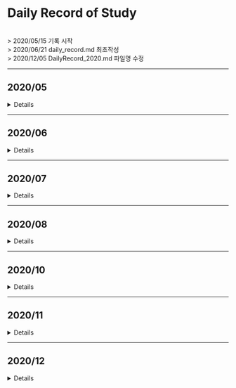 # Daily Record of Study
<br>
> 2020/05/15 기록 시작<br>
> 2020/06/21 daily_record.md 최초작성<br>
> 2020/12/05 DailyRecord_2020.md 파일명 수정
<br>

***
## 2020/05
<details value="보기">
<summary>Details</summary>
<div markdown="1">
  
### 2020/05/15
- BOJ 6359 DP

### 2020/05/16
- BOJ 2884 구현
- BOJ 2668 DFS

### 2020/05/17
- BOJ 10872 구현
- BOJ 5543 구현
- BOJ 2798 구현
- BOJ 2490 구현
- BOJ 4948 구현
- BOJ 14502 DFS BFS BF

### 2020/05/18
- BOJ 1764 문자열
- BOJ 4153 구현
- BOJ 5585 그리디
- BOJ 5565 구현
- BOJ 10026 BFS, DFS
- BOJ 10797 구현 
- BOJ 10886 구현

### 2020/05/19
- BOJ 5554 구현
- BOJ 10798 구현, 문자열

### 2020/05/20
- BOJ 5532 구현

### 2020/05/21
- **BOJ 1707 DFS ★★★**
- BOJ 1748 구현
- BOJ 5063 구현

### 2020/05/22
- BOJ 5597 구현
- BOJ 2822 구현
- BOJ 10707 구현
- ~~*BOJ 2146 DFS*~~

### 2020/05/23   
- BOJ 2146 DFS, BFS
- BOJ 8979 구현
- BOJ 5596 구현
- BOJ 2935 구현
- BOJ 10984 구현

### 2020/05/24

- BOJ 11559 DFS BFS
- BOJ 2851 구현
- BOJ 12790 구현
- BOJ 3034 구현

### 2020/05/25
- BOJ 5567 그래프, 구현
- BOJ 5032 구현
- BOJ 11404 플로이드워셜

### 2020/05/26
- ~~*BOJ 9466 그래프*~~
- ~~*BOJ 1722*~~
- HTML 

### 2020/05/27
- BOJ 9466 그래프

### 2020/05/28
- ~~*BOJ 1339*~~

### 2020/05/29
- BOJ 2783 구현
- BOJ 6593 BFS
- BOJ 2589 BFS
- BOJ 10171 
- BOJ 1330 
- BOJ 14681 
- BOJ 2588 
- BOJ 10950
- BOJ 10951
- BOJ 10818
- BOJ 2753
- BOJ 11021
- BOJ 10952
- BOJ BOJ 11022
- BOJ 2562
- BOJ 8958

### 2020/05/30
- **BOJ 9251 DP ★★★**
- BOJ 5338 출력
- BOJ 5337 출력
- BOJ 9653 출력
- BOJ 5339 출력
- BOJ 9654 출력
- BOJ 1017 출력
- BOJ 1092 출력
- ~~*BOJ 3055 BFS*~~

### 2020/05/31
- BOJ 3055 BFS
- BOJ 1018 완전탐색
- BOJ 1967 BFS
- **BOJ 2631 DP (LIS) ★★★**
- ~~*BOJ 11054 DP*~~
</div>
</details>

---

## 2020/06

<details>
<summary>Details</summary>
<div markdown="1">
  
### 2020/06/01
- BOJ 11654 출력
- ~*BOJ 1722*~
- **BOJ 11054 DP (LIS) ★★★**
- ~~*BOJ 1339*~~

### 2020/06/02
- BOJ BOJ 1339 수학

### 2020/06/03 ~ 2020/06/09
*(휴가기간)*

### 2020/06/10
- BOJ 9507 DP
- BOJ 1309 DP

### 2020/06/11
- BOJ 5014 BFS
- BOJ 1789 수학

### 2020/06/12
- 알고리즘 정당성
- 알고리즘 분석

### 2020/06/13
- ~~*11066 DP*~~
- BOJ 1965 DP
- DP 이론

### 2020/06/14
- ~~*1722 수학*~~

### 2020/06/15
- BOJ 1904 DP

### 2020/06/16
- ~~*BOJ 1520 DP*~~
- ~~*BOJ 9205 BFS*~~

### 2020/06/17
- **BOJ 1722 수학 ★★★**
- ~~*BOJ 11066 DP*~~
- ~~*BOJ 1520 DP*~~
- ~~*BOJ 9205 BFS*~~
- ~~*BOJ 3184 BFS*~~
- BOJ 3187 BFS 
- BOJ 12015 LIS
- BOJ 12738 LIS 
- BOJ 2352 LIS

### 2020/06/18
- ~~*BOJ 1024 수학*~~
- BOJ 2523 출력
- BOJ 9205 BFS, 플로이드워셜
- BOJ 2748 DP
- BOJ 2565 LIS
- **BOJ 14002 LIS ★★★★★**
- BOJ 1365 LIS

### 2020/06/19
- ~~*BOJ 15975* (부분해결)~~
- ~~*BOJ 1915 DP*~~
- BOJ 1024 수학
- BOJ 1937 LIS DP


### 2020/06/20
- BOJ 1915 DP
- BOJ 2446 출력
- BOJ 10996 출력
- BOJ 3052 배열
- BOJ 15596 함수
- BOJ 2675 문자열
- BOJ 10809 문자열
- BOJ 2908 문자열

### 2020/06/21
- BOJ 2210 백트래킹
- BOJ 1316 문자열
- BOJ 2941 문자열
- BOJ 10870 DP

### 2020/06/22
- ~~*BOJ 1520 DP*~~
- ~~*BOJ 2096 DP*~~
- *BOJ 9084 DP*
- BOJ 10610 그리디

### 2020/06/23
- ~~*BOJ 1520 DP*~~
- *BOJ 9084 DP*
- BOJ 2096 DP

### 2020/06/24
- BOJ 2743 문자열
- BOJ 1520 DP DFS
- BOJ 10816 이진탐색
- BOJ 10972 순열
- BOJ 10973 순열
- BOJ 10974 순열
- BOJ 10819 순열
- BOJ 16194 DP

### 2020/06/25
- ~~*BOJ 1700 그리디*~~
- ~~*BOJ 12757 자료구조*~~
- *BOJ 6087 BFS*
- BOJ 1427 정렬

### 2020/06/26
- ~~*BOJ 1700 그리디*~~
- ~~*BOJ 9084 DP*~~
- BOJ 2475 기초
- BOJ 1259 기초
- BOJ 1436 탐색
- BOJ 17509 그리디

### 2020/06/27
- ~~*BOJ 9084 DP*~~
- *BOJ 10971 완전탐색*
- BOJ 1463 DP (re)
- BOJ 9095 DP (re)
- BOJ 15988 DP
- BOJ 1700 그리디

### 2020/06/28
- ~~*BOJ 15990 DP★★*~~
- **BOJ 13398 DP ★★**
- BOJ 9084 DP

### 2020/06/29
- ~~*BOJ 15990 DP*~~
- BOJ 13398 DP
- BOJ 14889 완전탐색
- BOJ 15686 완전탐색

### 2020/06/30
- BOJ 2858 완전탐색
- BOJ 4641 완전탐색

</div>
</details>

---

## 2020/07

<details>
<summary>Details</summary>
<div markdown="1">

### 2020/07/01
- ~~*BOJ 1107 완전탐색*~~
- BOJ 2966 완전탐색

### 2020/07/02
- **Union-Find 공부**
- BOJ 1717 서로소집합
- BOJ 4195 서로소집합
- BOJ 1197 MST

### 2020/07/03
- **MST 공부**
- BOJ 2887 MST
- BOJ 9372 MST
- BOJ 1647 MST

### 2020/07/04
- ~~*BOJ 2211 ~~MST~~다익스트라*~~
- BOJ 6497 MST
- BOJ 4386 MST
- BOJ 1774 MST
- BOJ 15975 구현
- BOJ 2455 시뮬레이션

### 2020/07/05
- **그래프 공부**
- **위상정렬 공부**
- *BOJ 2610 서로소집합 + 최단거리..??*
- BOJ 2669 수학
- BOJ 2605 구현
- BOJ 2607 문자열 
- BOJ 2609 수학
- BOJ 2623 위상정렬

### 2020/07/06
- **다익스트라 개념**
- BOJ 2211 다익스트라
- BOJ 6118 다익스트라
- BOJ 10282 다익스트라
- BOJ 1719 다익스트라

### 2020/07/07
- BOJ 2805 이분탐색
- BOJ 2491 수열
- BOJ 1120 탐욕법, 문자열

### 2020/07/08
- **다익스트라 시간복잡도, 정당성 증명**
- **BOJ 5719 다익스트라★★★**
- **BOJ 1504 다익스트라★**
- BOJ 1475 문자열
- BOJ 2902 문자열

### 2020/07/09
- BOJ 4677 BFS
- BOJ 15990 DP★
- BOJ 2875 탐욕법 
- BOJ 1051 브루트포스
- BOJ 4101 기초
- BOJ 10174 문자열
- BOJ 2252 위상정렬
- BOJ 1766 위상정렬
- BOJ 1516 위상정렬
- BOJ 1005 위상정렬

### 2020/07/10
- BOJ 9325 기초
- BOJ 2512 이분탐색★
- BOJ 2869 수학 
- BOJ 1654 이분탐색
- BOJ 9999 구구
- BOJ 13023 DFS 
- BOJ 3184 BFS

### 2020/07/11
- BOJ 11650 정렬
- BOJ 1068 트리
- BOJ 10814 정렬
- BOJ 11651 정렬

### 2020/07/12
- ~~*BOJ 12764 그리디*~~
- BOJ 1058 그래프
- BOJ 11723 집합
- BOJ 2023 백트래킹
- BOJ 1941 백트래킹
- BOJ 2580 (re) 백트래킹
- BOJ 2239 백트래킹
- BOJ 1977 기초
- **BOJ 11000 그리디(re)★**

### 2020/07/13
- BOJ 12764 그리디
- BOJ 11098 기초
- BOJ 5635 정렬
- BOJ 10833 기초
- BOJ 5522 기초

### ***~~2020/07/14~15~~***
***<훈련 기간>***

### 2020/07/16
- BOJ 1408 기초
- BOJ 2442 기초
- BOJ 2443 기초
- BOJ 2444 기초
- BOJ 2522 기초
- BOJ 2445 기초
- BOJ 2010 기초
- BOJ 10995 기초
- BOJ 10178 기초
- BOJ 9295 기초
- BOJ 10569 기초
- BOJ 10991 기초
- BOJ 2506 기초

### 2020/07/17
- BOJ 9085 기초
- BOJ 2921 기초
- BOJ 2501 기초

### 2020/07/18
- *BOJ 9376 BFS*
- ~~*BOJ 2406 MST*~~
- BOJ 2576 기초
- BOJ 2581 기초
- BOJ 11866 기초

### 2020/07/19
- BOJ 1874 스택
- BOJ 2108 구현
- BOJ 2292 구현
- BOJ 2775 구현

### 2020/07/20
- BOJ 4949 문자열
- BOJ 10250 구현
- BOJ 10773 구현
- BOJ 10989 정렬
- BOJ 11050 수학
- BOJ 15829 해싱
- BOJ 18111 완전탐색

### 2020/07/21
- **최장공통부분수열 공부**
- *BOJ 7662 우선순위큐*
- BOJ 9251 DP (re)
- BOJ 5582 DP
- BOJ 9655 기초
- BOJ 9656 기초

### 2020/07/22
- *BOJ 9376 BFS*
- BOJ 1855 문자열
- BOJ 9546 기초

### 2020/07/23
- *BOJ 9376 BFS*
- BOJ 2406 MST
- BOJ 2460 기초
- BOJ 2711 기초

### 2020/07/24
- BOJ 1107 완전탐색
- BOJ 2630 분할정복
- BOJ 1074 분할정복
- BOJ 5054 기초

### 2020/07/25
- BOJ 17388 기초
- BOJ 17389 기초
- BOJ 17390 구간합

### 2020/07/26
- ~~*BOJ 1541 문자열*~~
- *BOJ 17392 그리디*
- BOJ 17391 BFS
- BOJ 1011 수학
- BOJ 17394 BFS
- BOJ 18870 구현

### 2020/07/27
- ~~*BOJ 5525 문자열*~~
- BOJ 1541 문자열
- BOJ 1676 수학
- BOJ 1712 수학
- BOJ 1193 수학
- BOJ 1780 분할정복
- BOJ 5430 구현

### 2020/07/28
- *BOJ 6064 수학*
- BOJ 9020 수학
- BOJ 5525 문자열
- BOJ 3009 수학
- BOJ 2447 재귀
- BOJ 11729 재귀
- BOJ 15649 백트래킹
- BOJ 15650 백트래킹
- BOJ 15651 백트래킹
- BOJ 15652 백트래킹
- BOJ 5086 수학

### 2020/07/29
- BOJ 6064 수학
- BOJ 7662 자료구조
- BOJ 2592 기초
- *BOJ 9019 BFS*

### 2020/07/30
- **BOJ 9019 BFS ★★**
- BOJ 9375 STL Map
- BOJ 17219 STL Map
- BOJ 10807 기초
- *BOJ 16236 BFS*
- *BOJ 17626 수학*

### 2020/07/31
- BOJ 2587 기초
- BOJ 2752 기초
- BOJ 2953 기초
- BOJ 15654 백트래킹
- BOJ 16236 BFS

</div>
</details>

---

## 2020/08

<details>
<summary>Details</summary>
<div markdown="1">

### 2020/08/01
- ~~*BOJ 15663 백트래킹*~~
- ~~*BOJ 1677 트리*~~
- **BOJ 17626 DP ★**
- BOJ 3460 기초
- BOJ 15655 백트래킹
- BOJ 15656 백트래킹
- BOJ 15657 백트래킹

### 2020/08/02
- BOJ 1677 BFS
- BOJ 15663 백트래킹
- BOJ 15664 백트래킹
- BOJ 15665 백트래킹
- BOJ 15666 백트래킹

### 2020/08/03
- BOJ 1629 분할정복
- BOJ 11170 구현
- **BOJ 2042 세그먼트 트리★**
- BOJ 3745 LIS(이분탐색)

### 2020/08/04
- **BOJ 11505 세그먼트 트리★**
- **BOJ 2357 세그먼트 트리★**
- **BOJ 2268 세그먼트 트리★**

### 2020/08/05
- BOJ 11660 구간합
- **BOJ 12837 세그먼트 트리★**
- **BOJ 10868 세그먼트 트리★**
- <i><strong> BOJ 5676 세그먼트 트리★ </i></strong>

### 2020/08/06
- **BOJ 5676 세그먼트 트리 ★**
- BOJ 9019 BFS
- BOJ 9076 기초

### 2020/08/07
- **BOJ 1275 세그먼트 트리 ★**
- BOJ 6219 소수
- BOJ 17362 기초

### 2020/08/08
- BOJ 18512 기초
- BOJ 11051 DP
- **BOJ 11066 DP**

### 2020/08/09
- BOJ 10942 DP
- BOJ 2693 기초
- BOJ 5176 기초
- ~~*BOJ 6549 세그먼트 트리*~~

### 2020/08/10
- **BOJ 6549 세그먼트 트리 ★★★★**
- BOJ 3040 백트래킹
- BOJ 5800 기초

### 2020/08/11
- BOJ 3058 기초
- BOJ 1963 BFS
- BOJ 2774 기초
- BOJ 11362 문자열

### 2020/08/12
- BOJ 10953 기초
- BOJ 10821 기초
- BOJ 4451 기초

### 2020/08/13
- BOJ 11655 문자열

### 2020/08/14
- BOJ 9086 문자열 

### 2020/08/15
- BOJ 10987 기초

### 2020/08/16
- *5427 BFS*

### 2020/08/17
- *5427 BFS*

</div>
</details>

---

## 2020/10

<details>
<summary>Details</summary>
<div markdown="1">

### 2020/10/2
- 5427 BFS

### 2020/10/3
- *5719 다익스트라*

### 2020/10/4
- **5719 다익스트라 ★★★★**
- *2294 DP*
- 1946 그리디
- 1725 세그먼트 트리

### 2020/10/5
### 2020/10/6
### 2020/10/7
### 2020/10/8
### 2020/10/9
- 2294 DP
- 1944 BFS, MST

### 2020/10/10
- 1806 투포인터
- 1484 투포인터
- **2150 SCC ★★★**

### 2020/10/11
- **4196 SCC ★★★**
- **3977 SCC ★★★**
- **15783 SCC ★★★**

### 2020/10/17
- 12846 세그먼트 트리
- 6543 SCC

### 2020/10/18
- 1506 SCC

</div>
</details>

---

## 2020/11

<details>
<summary>Details</summary>
<div markdown="1">

### 2020/11/06
- 13302 DP 

### 2020/11/24
- 4195 서로소 집합 (재채점 수정)

</div>
</details>

---

## 2020/12

<details>
<summary>Details</summary>
<div markdown="1">

### 2020/12/05
- 17070 DP

### 2020/12/06
- 13549 다익스트라 알고리즘 

### 2020/12/07
- 2407 DP

### 2020/12/08
- 2056 위상정렬  

### 2020/12/09
- 9935 문자열, 스택   

### 2020/12/10
- 14621 MST  

### 2020/12/11
- **[★]1185 MST**
- 6091 MST  

### 2020/12/12
- 1926 DFS

### 2020/12/13
- 4803 트리, 서로소집합
- 11657 벨만-포드 

## 2020/12/14
- 10414 MST 

## 2020/12/15
- 17490 MST 

## 2020/12/16
- 11944 문자열 

## 2020/12/17
- 11280 2-SAT, SCC 

## 2020/12/18
- 5523 기초 

## 2020/12/19
- 11281 2-SAT, SCC 
- 2207 2-SAT 

## 2020/12/20
- <strong>*[★]4013 2-SAT*</strong>

</div>
</details>

